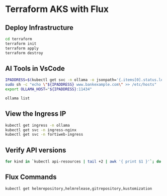 # Terraform AKS with Flux

## Deploy Infrastructure

```bash
cd terraform
terraform init
terraform apply
terraform destroy
```

## AI Tools in VsCode

```bash
IPADDRESS=$(kubectl get svc -n ollama -o jsonpath='{.items[0].status.loadBalancer.ingress[0].ip}')
sudo sh -c "echo \"${IPADDRESS} www.bankexample.com\" >> /etc/hosts"
export OLLAMA_HOST="${IPADDRESS}:11434"

ollama list
```

## View the Ingress IP

```bash
kubectl get ingress -n ollama
kubectl get svc -n ingress-nginx
kubectl get svc -n fortiweb-ingress
```

## Verify API versions

```bash
for kind in `kubectl api-resources | tail +2 | awk '{ print $1 }'`; do kubectl explain $kind; done | grep -e "KIND:" -e "VERSION:"
```

## Flux Commands

```bash
kubectl get helmrepository,helmrelease,gitrepository,kustomization
```
